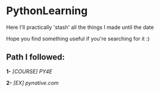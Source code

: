 # PythonLearning
Here I'll practically 'stash' all the things I made until the date

Hope you find something useful if you're searching for it :)

## Path I followed:
**1-** *[COURSE] PY4E*

**2-** *[EX] pynative.com*
